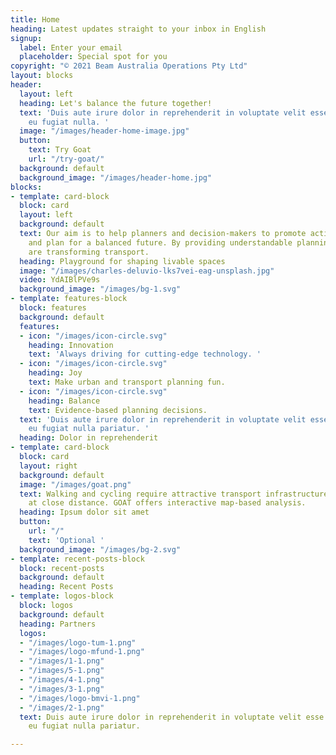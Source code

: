 ```yaml
---
title: Home
heading: Latest updates straight to your inbox in English
signup:
  label: Enter your email
  placeholder: Special spot for you
copyright: "© 2021 Beam Australia Operations Pty Ltd"
layout: blocks
header:
  layout: left
  heading: Let's balance the future together!
  text: 'Duis aute irure dolor in reprehenderit in voluptate velit esse cillum dolore
    eu fugiat nulla. '
  image: "/images/header-home-image.jpg"
  button:
    text: Try Goat
    url: "/try-goat/"
  background: default
  background_image: "/images/header-home.jpg"
blocks:
- template: card-block
  block: card
  layout: left
  background: default
  text: Our aim is to help planners and decision-makers to promote active mobility
    and plan for a balanced future. By providing understandable planning tools, we
    are transforming transport.
  heading: Playground for shaping livable spaces
  image: "/images/charles-deluvio-lks7vei-eag-unsplash.jpg"
  video: YdAIBlPVe9s
  background_image: "/images/bg-1.svg"
- template: features-block
  block: features
  background: default
  features:
  - icon: "/images/icon-circle.svg"
    heading: Innovation
    text: 'Always driving for cutting-edge technology. '
  - icon: "/images/icon-circle.svg"
    heading: Joy
    text: Make urban and transport planning fun.
  - icon: "/images/icon-circle.svg"
    heading: Balance
    text: Evidence-based planning decisions.
  text: 'Duis aute irure dolor in reprehenderit in voluptate velit esse cillum dolore
    eu fugiat nulla pariatur. '
  heading: Dolor in reprehenderit
- template: card-block
  block: card
  layout: right
  background: default
  image: "/images/goat.png"
  text: Walking and cycling require attractive transport infrastructure and destinations
    at close distance. GOAT offers interactive map-based analysis.
  heading: Ipsum dolor sit amet
  button:
    url: "/"
    text: 'Optional '
  background_image: "/images/bg-2.svg"
- template: recent-posts-block
  block: recent-posts
  background: default
  heading: Recent Posts
- template: logos-block
  block: logos
  background: default
  heading: Partners
  logos:
  - "/images/logo-tum-1.png"
  - "/images/logo-mfund-1.png"
  - "/images/1-1.png"
  - "/images/5-1.png"
  - "/images/4-1.png"
  - "/images/3-1.png"
  - "/images/logo-bmvi-1.png"
  - "/images/2-1.png"
  text: Duis aute irure dolor in reprehenderit in voluptate velit esse cillum dolore
    eu fugiat nulla pariatur.

---
```

